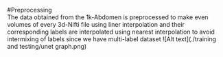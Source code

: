 #Preprocessing<br>
The data obtained from the 1k-Abdomen is preprocessed to make even volumes of every 3d-Nifti file using liner interpolation and their corresponding labels are interpolated using nearest interpolation to avoid 
intermixing of labels since we have multi-label dataset
![Alt text](./training and testing/unet graph.png)
